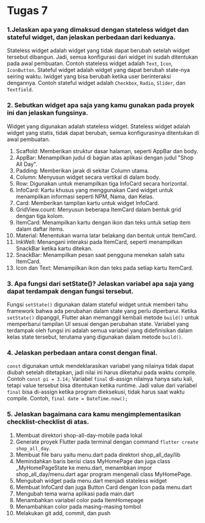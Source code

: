 # Tugas 7
### 1.Jelaskan apa yang dimaksud dengan stateless widget dan stateful widget, dan jelaskan perbedaan dari keduanya.
Stateless widget adalah widget yang tidak dapat berubah setelah widget tersebut dibangun. 
Jadi, semua konfigurasi dari widget ini sudah ditentukan pada awal pembuatan. Contoh stateless widget adalah `Text`, `Icon`, `IconButton`. 
Stateful widget adalah widget yang dapat berubah state-nya seiring waktu. Iwidget yang bisa berubah ketika user berinteraksi dengannya. 
Contoh stateful widget adalah `Checkbox`, `Radio`, `Slider`, dan `Textfield`.
### 2. Sebutkan widget apa saja yang kamu gunakan pada proyek ini dan jelaskan fungsinya.
Widget yang digunakan adalah stateless widget. Stateless widget adalah widget yang statis, tidak dapat berubah, semua konfigurasinya ditentukan di awal pembuatan.
1. Scaffold: Memberikan struktur dasar halaman, seperti AppBar dan body.
2. AppBar: Menampilkan judul di bagian atas aplikasi dengan judul "Shop All Day".
3. Padding: Memberikan jarak di sekitar Column utama.
4. Column: Menyusun widget secara vertikal di dalam body.
5. Row: Digunakan untuk menampilkan tiga InfoCard secara horizontal.
6. InfoCard: Kartu khusus yang menggunakan Card widget untuk menampilkan informasi seperti NPM, Nama, dan Kelas.
7. Card: Memberikan tampilan kartu untuk widget InfoCard.
8. GridView.count: Menyusun beberapa ItemCard dalam bentuk grid dengan tiga kolom.
9. ItemCard: Menampilkan kartu dengan ikon dan teks untuk setiap item dalam daftar items.
10. Material: Menentukan warna latar belakang dan bentuk untuk ItemCard.
11. InkWell: Menangani interaksi pada ItemCard, seperti menampilkan SnackBar ketika kartu ditekan.
12. SnackBar: Menampilkan pesan saat pengguna menekan salah satu ItemCard.
13. Icon dan Text: Menampilkan ikon dan teks pada setiap kartu ItemCard.
### 3. Apa fungsi dari setState()? Jelaskan variabel apa saja yang dapat terdampak dengan fungsi tersebut.
Fungsi `setState()` digunakan dalam stateful widget untuk memberi tahu framework bahwa ada perubahan dalam state yang perlu diperbarui. 
Ketika `setState()` dipanggil, Flutter akan memanggil kembali metode `build()` untuk memperbarui tampilan UI sesuai dengan perubahan state. 
Variabel yang terdampak oleh fungsi ini adalah semua variabel yang didefinisikan dalam kelas state tersebut, terutama yang digunakan dalam metode `build()`.
### 4. Jelaskan perbedaan antara const dengan final.
`const` digunakan untuk mendeklarasikan variabel yang nilainya tidak dapat diubah setelah ditetapkan, jadi nilai ini harus diketahui pada waktu compile. Contoh `const pi = 3.14;`
Variabel `final` di-assign nilainya hanya satu kali, tetapi value tersebut bisa ditentukan ketika runtime. Jadi value dari variabel `final` bisa di-assign ketika program dieksekusi, tidak harus saat waktu compile. Contoh, `final date = DateTime.now();`
### 5. Jelaskan bagaimana cara kamu mengimplementasikan checklist-checklist di atas.
1. Membuat direktori shop-all-day-mobile pada lokal
2. Generate proyek Flutter pada terminal dengan command `flutter create shop_all_day`.
3. Membuat file baru yaitu menu.dart pada direktori shop_all_day/lib
4. Memindahkan baris berisi class MyHomePage dan juga class _MyHomePageState ke menu.dart, 
menambkan impor shop_all_day/menu.dart agar program mengenali class MyHomePage.
5. Mengubah widget pada menu.dart menjadi stateless widget
6. Membuat InfoCard dan juga Button Card dengan Icon pada menu.dart
6. Mengubah tema warna aplikasi pada main.dart
7. Menambahkan variabel color pada ItemHomepage
8. Menambahkan color pada masing-masing tombol
9. Melakukan git add, commit, dan push
